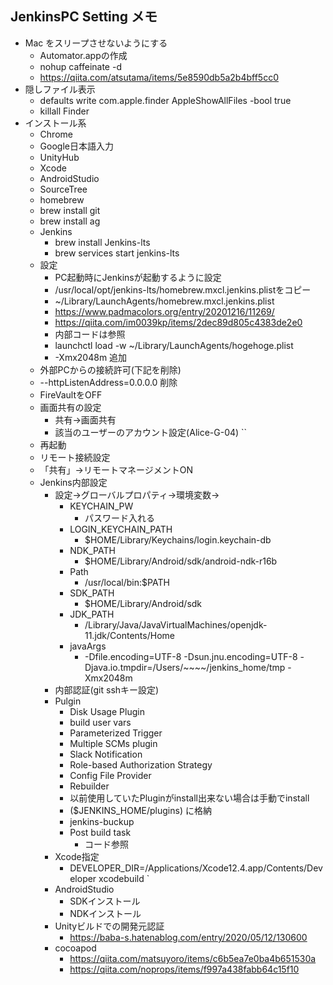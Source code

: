 ## JenkinsPC Setting メモ
- Mac をスリープさせないようにする
  - Automator.appの作成
  - nohup caffeinate -d
  - https://qiita.com/atsutama/items/5e8590db5a2b4bff5cc0
- 隠しファイル表示
  - defaults write com.apple.finder AppleShowAllFiles -bool true
  - killall Finder
- インストール系
  - Chrome
  - Google日本語入力
  - UnityHub
  - Xcode
  - AndroidStudio
  - SourceTree
  - homebrew
  - brew install git
  - brew install ag
  - Jenkins
    - brew install Jenkins-lts
    - brew services start jenkins-lts
  - 設定
    - PC起動時にJenkinsが起動するように設定
    - /usr/local/opt/jenkins-lts/homebrew.mxcl.jenkins.plistをコピー
    - ~/Library/LaunchAgents/homebrew.mxcl.jenkins.plist
    - https://www.padmacolors.org/entry/20201216/11269/
    - https://qiita.com/im0039kp/items/2dec89d805c4383de2e0
    - 内部コードは参照
    - launchctl load -w ~/Library/LaunchAgents/hogehoge.plist
    - <string>-Xmx2048m</string> 追加
  - 外部PCからの接続許可(下記を削除)
  - <string>--httpListenAddress=0.0.0.0</string> 削除
  - FireVaultをOFF
  - 画面共有の設定
    - 共有→画面共有
    - 該当のユーザーのアカウント設定(Alice-G-04)
``
  - 再起動
  - リモート接続設定
  - 「共有」->リモートマネージメントON
  - Jenkins内部設定
    - 設定→グローバルプロパティ→環境変数→
      - KEYCHAIN_PW
        - パスワード入れる
      - LOGIN_KEYCHAIN_PATH
        - $HOME/Library/Keychains/login.keychain-db
      - NDK_PATH
        - $HOME/Library/Android/sdk/android-ndk-r16b
      - Path
        - /usr/local/bin:$PATH
      - SDK_PATH
        - $HOME/Library/Android/sdk
      - JDK_PATH
        - /Library/Java/JavaVirtualMachines/openjdk-11.jdk/Contents/Home
      - javaArgs
        - -Dfile.encoding=UTF-8 -Dsun.jnu.encoding=UTF-8 -Djava.io.tmpdir=/Users/~~~~/jenkins_home/tmp -Xmx2048m
    - 内部認証(git sshキー設定)
    - Pulgin
      - Disk Usage Plugin
      - build user vars
      - Parameterized Trigger
      - Multiple SCMs plugin
      - Slack Notification
      - Role-based Authorization Strategy
      - Config File Provider
      - Rebuilder
      - 以前使用していたPluginがinstall出来ない場合は手動でinstall
      - ($JENKINS_HOME/plugins) に格納
      - jenkins-buckup
      - Post build task
        - コード参照
    - Xcode指定
      - DEVELOPER_DIR=/Applications/Xcode12.4.app/Contents/Developer xcodebuild \`
    - AndroidStudio
      - SDKインストール
      - NDKインストール
    - Unityビルドでの開発元認証
      - https://baba-s.hatenablog.com/entry/2020/05/12/130600
    - cocoapod
      - https://qiita.com/matsuyoro/items/c6b5ea7e0ba4b651530a
      - https://qiita.com/noprops/items/f997a438fabb64c15f10


